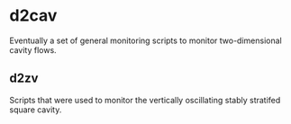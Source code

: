 d2cav
=====

Eventually a set of general monitoring scripts to monitor
two-dimensional cavity flows.

d2zv
----

Scripts that were used to monitor the vertically oscillating stably
stratifed square cavity.
